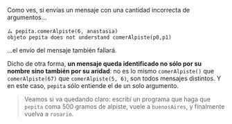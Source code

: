 Como ves, si envías un mensaje con una cantidad incorrecta de argumentos...

```wollok
ム pepita.comerAlpiste(6, anastasia)
objeto pepita does not understand comerAlpiste(p0,p1)
```

...el envío del mensaje también fallará. 

Dicho de otra forma, **un mensaje queda identificado no sólo por su nombre sino también por su aridad**: no es lo mismo `comerAlpiste()` que `comerAlpiste(67)` que  `comerAlpiste(5, 6)`, son todos mensajes distintos. Y en este caso, `pepita` sólo entiende el de un solo argumento. 

> Veamos si va quedando claro: escribí un programa que haga que `pepita` coma 500 gramos de alpiste, vuele a `buenosAires`, y finalmente vuelva a `rosario`.

